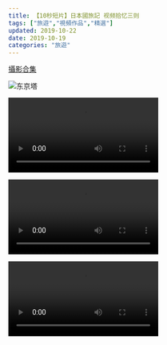 ```yaml
---
title: 【10秒短片】日本國旅記 视频拾忆三则
tags: ["旅遊","視頻作品","精選"]
updated: 2019-10-22
date: 2019-10-19
categories: "旅遊"
---
```


[攝影合集](/post/旅游/nihon1/index.html)

![东京塔](/asset/images/大学/nihon/photo_2019-10-21_10-36-00.jpg)

<video src="/asset/videos/JAP01.mp4" controls="controls">您的浏览器不支持 video 标签。</video>

<video src="/asset/videos/JAP02.mp4" controls="controls">您的浏览器不支持 video 标签。</video>

<video src="/asset/videos/JAP03.mp4" controls="controls">您的浏览器不支持 video 标签。</video>